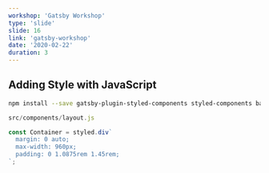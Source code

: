 ```yaml
---
workshop: 'Gatsby Workshop'
type: 'slide'
slide: 16
link: 'gatsby-workshop'
date: '2020-02-22'
duration: 3
---
```


## Adding Style with JavaScript

```bash
npm install --save gatsby-plugin-styled-components styled-components babel-plugin-styled-components
```

```javascript
src/components/layout.js
```

```javascript
const Container = styled.div`
  margin: 0 auto;
  max-width: 960px;
  padding: 0 1.0875rem 1.45rem;
`;
```